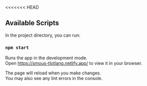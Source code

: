 <<<<<<< HEAD

## Available Scripts

In the project directory, you can run:

### `npm start`

Runs the app in the development mode.\
Open https://smous-tlotlang.netlify.app/ to view it in your browser.

The page will reload when you make changes.\
You may also see any lint errors in the console.




